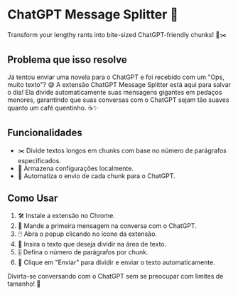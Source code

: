 # ChatGPT Message Splitter 🚀

Transform your lengthy rants into bite-sized ChatGPT-friendly chunks! 📄✂️

## Problema que isso resolve

Já tentou enviar uma novela para o ChatGPT e foi recebido com um "Ops, muito texto"? 😅 A extensão ChatGPT Message Splitter está aqui para salvar o dia! Ela divide automaticamente suas mensagens gigantes em pedaços menores, garantindo que suas conversas com o ChatGPT sejam tão suaves quanto um café quentinho. ☕✨

## Funcionalidades

- ✂️ Divide textos longos em chunks com base no número de parágrafos especificados.
- 💾 Armazena configurações localmente.
- 🤖 Automatiza o envio de cada chunk para o ChatGPT.

## Como Usar

1. 🛠️ Instale a extensão no Chrome.
2. 💬 Mande a primeira mensagem na conversa com o ChatGPT.
3. 🖱️ Abra o popup clicando no ícone da extensão.
4. 📝 Insira o texto que deseja dividir na área de texto.
5. 🎚️ Defina o número de parágrafos por chunk.
6. 🚀 Clique em "Enviar" para dividir e enviar o texto automaticamente.

Divirta-se conversando com o ChatGPT sem se preocupar com limites de tamanho! 🎉
